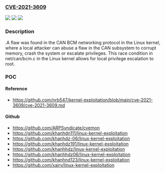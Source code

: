 ### [CVE-2021-3609](https://cve.mitre.org/cgi-bin/cvename.cgi?name=CVE-2021-3609)
![](https://img.shields.io/static/v1?label=Product&message=kernel&color=blue)
![](https://img.shields.io/static/v1?label=Version&message=%3D%20Affects%20kernel%20v2.6.25%20to%20v5.13-rc6%20&color=brighgreen)
![](https://img.shields.io/static/v1?label=Vulnerability&message=CWE-362%20-%20Concurrent%20Execution%20using%20Shared%20Resource%20with%20Improper%20Synchronization%20('Race%20Condition')&color=brighgreen)

### Description

.A flaw was found in the CAN BCM networking protocol in the Linux kernel, where a local attacker can abuse a flaw in the CAN subsystem to corrupt memory, crash the system or escalate privileges. This race condition in net/can/bcm.c in the Linux kernel allows for local privilege escalation to root.

### POC

#### Reference
- https://github.com/nrb547/kernel-exploitation/blob/main/cve-2021-3609/cve-2021-3609.md

#### Github
- https://github.com/ARPSyndicate/cvemon
- https://github.com/khanhdn111/linux-kernel-exploitation
- https://github.com/khanhdz-06/linux-kernel-exploitation
- https://github.com/khanhdz191/linux-kernel-exploitation
- https://github.com/khanhhdz/linux-kernel-exploitation
- https://github.com/khanhhdz06/linux-kernel-exploitation
- https://github.com/khanhnd123/linux-kernel-exploitation
- https://github.com/xairy/linux-kernel-exploitation

